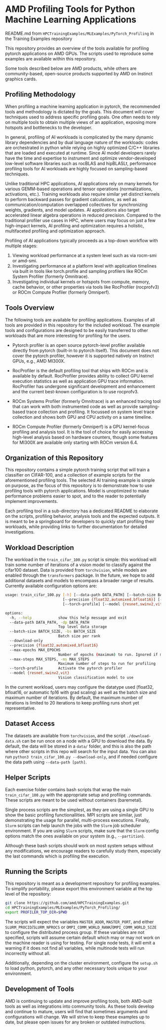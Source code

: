 
# AMD Profiling Tools for Python Machine Learning Applications

README.md from `HPCTrainingExamples/MLExamples/PyTorch_Profiling` in the Training Examples repository

This repository provides an overview of the tools available for profiling pytorch applications on AMD GPUs. The scripts used to reproduce some examples are available within this repository.

Some tools described below are AMD products, while others are community-based, open-source products supported by AMD on Instinct graphics cards.

## Profiling Methodology

When profiling a machine learning application in pytorch, the recommended tools and methodology is dictated by the goals. This document will cover techniques used to address specific profiling goals. One often needs to rely on multiple tools to obtain multiple views of an application, exposing more hotspots and bottlenecks to the developer.

In general, profiling of AI workloads is complicated by the many dynamic library dependencies and by dual language nature of the workloads: codes are orchestrated in python while relying on highly optimized C/C++ libraries that are loaded and executed at runtime. Since AI model developers rarely have the time and expertise to instrument and optimize vendor-developed low-level software libraries such as rocBLAS and hipBLASLt, performance profiling tools for AI workloads are highly focused on sampling-based techniques.

Unlike traditional HPC applications, AI applications rely on many kernels for various GEMM-based operations and tensor operations (normalizations, activations, etc.). Training workloads also require similar yet distinct kernels to perform backward passes for gradient calculations, as well as communication/computation overlapped collectives for synchronizing weights, gradients, and model updates. AI applications also target accelerated linear algebra operations in reduced precision. Compared to the traditional profiler use cases in HPC, where users may focus on just a few high-impact kernels, AI profiling and optimization requires a holistic, multifaceted profiling and optimization approach.

Profiling of AI applications typically proceeds as a top-down workflow with multiple stages:
1. Viewing workload performance at a system level such as via rocm-smi or amd-smi.
2. Investigating performance at a platform level with application timelines via built in tools like torch.profile and sampling profilers like ROCm System Profiler (formerly Omnitrace).
3. Investigating individual kernels or hotspots from compute, memory, cache behavior, or other properties via tools like RocProfiler (rocprofv3) or ROCm Compute Profiler (formerly Omniperf).


## Tools Overview

The following tools are available for profiling applications. Examples of all tools are provided in this repository for the included workload. The example tools and configurations are designed to be easily transferred to other workloads that are more interesting for profiling for the users.

- Pytorch profiler is an open source pytorch-level profiler available directly from pytorch (built-in to pytorch itself). This document does not cover the pytorch profiler, however it is supported natively on Instinct GPUs, e.g., AMD MI300X.

- RocProfiler is the default profiling tool that ships with ROCm and is available by default. RocProfiler provides ability to collect GPU kernel execution statistics as well as application GPU trace information. RocProfiler has undergone significant development and enhancement and the current best-known configuration is to use rocprofv3.

- ROCm Systems Profiler (formerly Omnitrace) is an enhanced tracing tool that can work with both instrumented code as well as provide sampling-based trace collection and profiling. It focussed on system level trace collection and shows both GPU and CPU activity on a same timeline.

- ROCm Compute Profiler (formerly Omniperf) is a GPU kernel-focus profiling and analysis tool. It is the tool of choice for easily accessing high-level analysis based on hardware counters, though some features for MI300X are available only starting with ROCm version 6.4.


## Organization of this Repository


This repository contains a simple pytorch training script that will train a classifier on CIFAR-100, and a collection of example scripts for the aforementioned profiling tools. The selected AI training example is simple on purpose, as the focus of this repository is to demonstrate how to use profiling tools with pytorch applications. Model is unoptimized to make performance problems easier to spot, and to the reader to potentially implement improvements.

Each profiling tool in a sub-directory has a dedicated README to elaborate on the scripts, profiling behavior, analysis tools and the expected outputs. It is meant to be a springboard for developers to quickly start profiling their workloads, while providing links to further documentation for detailed investigations.


## Workload Description

The workload in the `train_cifar_100.py` script is simple: this workload will train some number of iterations of a vision model to classify against the cifar100 dataset.  Data is provided from `torchvision`, while models are enabled through the `transformers` package. In the future, we hope to add additional datasets and models to encompass a broader range of results. Currently available configuration options are:

```bash
usage: train_cifar_100.py [-h] [--data-path DATA_PATH] [--batch-size BATCH_SIZE] [--download-only]
                          [--precision {float32,automixed,bfloat16}] [--max-epochs MAX_EPOCHS] [--max-steps MAX_STEPS]
                          [--torch-profile] [--model {resnet,swinv2,vit}]

options:
  -h, --help            show this help message and exit
  --data-path DATA_PATH, -dp DATA_PATH
                        Top level data storage
  --batch-size BATCH_SIZE, -bs BATCH_SIZE
                        Batch size per rank
  --download-only
  --precision {float32,automixed,bfloat16}
  --max-epochs MAX_EPOCHS
                        Number of epochs (maximum) to run. Ignored if max_steps is set and is reached first
  --max-steps MAX_STEPS, -ms MAX_STEPS
                        Maximum number of steps to run for profiling
  --torch-profile       Activate the pytorch profiler
  --model {resnet,swinv2,vit}
                        Vision classification model to use
```

In the current workload, users may configure the datatype used (float32, bfloat16, or automatic fp16 with grad scaling) as well as the batch size and maximum number of iterations. By default, the maximum number of iterations is limited to 20 iterations to keep profiling runs short yet representative.

## Dataset Access

The datasets are available from `torchvision`, and the script `./download-data.sh` can be run once on a node with a GPU to download the data. By default, the data will be stored in a `data/` folder, and this is also the path where other scripts in this repo will search for the input data. You can also run `python3 train_cifar_100.py --download-only`, and if needed configure the data path using `--data-path [path]`.

## Helper Scripts

Each exercise folder contains bash scripts that wrap the main `train_cifar_100.py` with the appropriate setup and profiling commands. These scripts are meant to be used without containers (baremetal).

Single process scripts are the simplest, as they are using a single GPU to show the basic profiling functionallities. MPI scripts are similar, just demonstrating the usage for parallel, multi-process executions. Finally, `Slurm` scripts can help launch the jobs with the `Slurm` job scheduler environment. If you are using `Slurm` scripts, make sure that the `Slurm` config options match the ones available on your system (e.g., `--partition`).

Although these bash scripts should work on most system setups without any modifications, we encourage readers to carefully study them, especially the last commands which is profiling the execution.

<!-- The scripts in this repository are meant to be used in the `slurm` job scheduler environment, without containers (baremetal). Make sure that the slurm config options match the ones available on your system (e.g., `--partition`). Each script has available a "single process" configuration (same algorithm but not using more than one GPU) to show the basic profiling tool usage. -->

<!-- There are also `MPI` examples, and corresponding single-process scripts where appropriate.  For the `MPI` cases, the scripts assume OpenMPI and corresponding environment variables, which are used to initialize pytorch. -->

## Running the Scripts

This repository is meant as a development repository for profiling examples.  To simplify portability, please export this environment variable at the top level of the repository:

```bash
git clone https://github.com/amd/HPCTrainingExamples.git
cd HPCTrainingExamples/MLExamples/PyTorch_Profiling/
export PROFILER_TOP_DIR=$PWD
```

The scripts will expect the variables `MASTER_ADDR`, `MASTER_PORT`, and either `SLURM_PROCID`/`SLURM_NPROCS` or `OMPI_COMM_WORLD_RANK`/`OMPI_COMM_WORLD_SIZE` to configure the distributed process group. If these variables are not specified, scripts will assume certain default which may or may not work on the machine reader is using for testing. For single node tests, it will emit a warning if it does not find all variables, while multinode tests will run incorrectly without all.

Additionally, depending on the cluster environment, configure the `setup.sh` to load python, pytorch, and any other necessary tools unique to your environment.

## Development of Tools

AMD is continuing to update and improve profiling tools, both AMD-built tools as well as integrations into community tools. As these tools develop and continue to mature, users will find that sometimes arguments and configurations will change. We will strive to keep these examples up to date, but please open issues for any broken or outdated instructions. 



